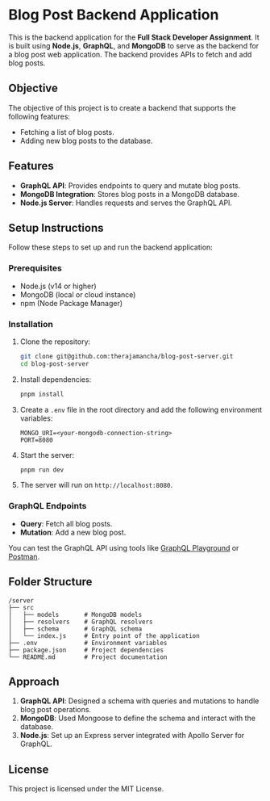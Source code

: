 # Blog Post Backend Application

This is the backend application for the **Full Stack Developer Assignment**. It is built using **Node.js**, **GraphQL**, and **MongoDB** to serve as the backend for a blog post web application. The backend provides APIs to fetch and add blog posts.

## Objective

The objective of this project is to create a backend that supports the following features:

- Fetching a list of blog posts.
- Adding new blog posts to the database.

## Features

- **GraphQL API**: Provides endpoints to query and mutate blog posts.
- **MongoDB Integration**: Stores blog posts in a MongoDB database.
- **Node.js Server**: Handles requests and serves the GraphQL API.

## Setup Instructions

Follow these steps to set up and run the backend application:

### Prerequisites

- Node.js (v14 or higher)
- MongoDB (local or cloud instance)
- npm (Node Package Manager)

### Installation

1. Clone the repository:

   ```bash
   git clone git@github.com:therajamancha/blog-post-server.git
   cd blog-post-server
   ```

2. Install dependencies:

   ```bash
   pnpm install
   ```

3. Create a `.env` file in the root directory and add the following environment variables:

   ```env
   MONGO_URI=<your-mongodb-connection-string>
   PORT=8080
   ```

4. Start the server:

   ```bash
   pnpm run dev
   ```

5. The server will run on `http://localhost:8080`.

### GraphQL Endpoints

- **Query**: Fetch all blog posts.
- **Mutation**: Add a new blog post.

You can test the GraphQL API using tools like [GraphQL Playground](https://www.apollographql.com/docs/apollo-server/testing/graphql-playground/) or [Postman](https://www.postman.com/).

## Folder Structure

```
/server
├── src
│   ├── models       # MongoDB models
│   ├── resolvers    # GraphQL resolvers
│   ├── schema       # GraphQL schema
│   └── index.js     # Entry point of the application
├── .env             # Environment variables
├── package.json     # Project dependencies
└── README.md        # Project documentation
```

## Approach

1. **GraphQL API**: Designed a schema with queries and mutations to handle blog post operations.
2. **MongoDB**: Used Mongoose to define the schema and interact with the database.
3. **Node.js**: Set up an Express server integrated with Apollo Server for GraphQL.

## License

This project is licensed under the MIT License.
